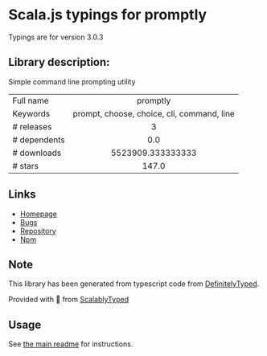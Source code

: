 
# Scala.js typings for promptly

Typings are for version 3.0.3

## Library description:
Simple command line prompting utility

|                    |                 |
| ------------------ | :-------------: |
| Full name          | promptly |
| Keywords           | prompt, choose, choice, cli, command, line |
| # releases         | 3 |
| # dependents       | 0.0 |
| # downloads        | 5523909.333333333 |
| # stars            | 147.0 |

## Links
- [Homepage](https://github.com/moxystudio/node-promptly)
- [Bugs](https://github.com/moxystudio/node-promptly/issues)
- [Repository](https://github.com/moxystudio/node-promptly)
- [Npm](https://www.npmjs.com/package/promptly)
    


## Note
This library has been generated from typescript code from [DefinitelyTyped](https://definitelytyped.org).

Provided with :purple_heart: from [ScalablyTyped](https://github.com/oyvindberg/ScalablyTyped)

## Usage
See [the main readme](../../readme.md) for instructions.


